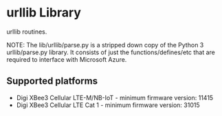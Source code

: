 urllib Library
=================

urllib routines.

NOTE: The lib/urllib/parse.py is a stripped down copy of the
Python 3 urllib/parse.py library.  It consists of just the
functions/defines/etc that are required to interface with
Microsoft Azure.

Supported platforms
-------------------

* Digi XBee3 Cellular LTE-M/NB-IoT - minimum firmware version: 11415
* Digi XBee3 Cellular LTE Cat 1 - minimum firmware version: 31015
